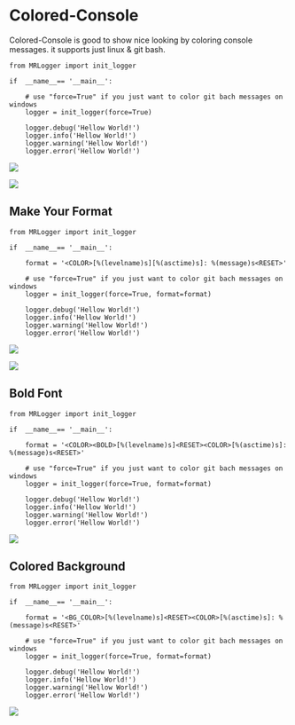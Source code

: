 # Colored-Console
Colored-Console is good to show nice looking by coloring console messages.
it supports just linux & git bash.

```
from MRLogger import init_logger

if  __name__== '__main__':
	
	# use "force=True" if you just want to color git bach messages on windows
	logger = init_logger(force=True)

	logger.debug('Hellow World!')
	logger.info('Hellow World!')
	logger.warning('Hellow World!')
	logger.error('Hellow World!')
```

![](https://raw.githubusercontent.com/medram/colored-console/imgs/colored_1.PNG)

![](https://raw.githubusercontent.com/medram/colored-console/imgs/colored_2.PNG)

## Make Your Format

```
from MRLogger import init_logger

if  __name__== '__main__':
	
	format = '<COLOR>[%(levelname)s][%(asctime)s]: %(message)s<RESET>'

	# use "force=True" if you just want to color git bach messages on windows
	logger = init_logger(force=True, format=format)

	logger.debug('Hellow World!')
	logger.info('Hellow World!')
	logger.warning('Hellow World!')
	logger.error('Hellow World!')
```

![](https://raw.githubusercontent.com/medram/colored-console/imgs/colored_3.PNG)

![](https://raw.githubusercontent.com/medram/colored-console/imgs/colored_4.PNG)

## Bold Font

```
from MRLogger import init_logger

if  __name__== '__main__':
	
	format = '<COLOR><BOLD>[%(levelname)s]<RESET><COLOR>[%(asctime)s]: %(message)s<RESET>'

	# use "force=True" if you just want to color git bach messages on windows
	logger = init_logger(force=True, format=format)

	logger.debug('Hellow World!')
	logger.info('Hellow World!')
	logger.warning('Hellow World!')
	logger.error('Hellow World!')
```

![](https://raw.githubusercontent.com/medram/colored-console/imgs/colored_5.PNG)

## Colored Background

```
from MRLogger import init_logger

if  __name__== '__main__':
	
	format = '<BG_COLOR>[%(levelname)s]<RESET><COLOR>[%(asctime)s]: %(message)s<RESET>'

	# use "force=True" if you just want to color git bach messages on windows
	logger = init_logger(force=True, format=format)

	logger.debug('Hellow World!')
	logger.info('Hellow World!')
	logger.warning('Hellow World!')
	logger.error('Hellow World!')
```

![](https://raw.githubusercontent.com/medram/colored-console/imgs/colored_6.PNG)